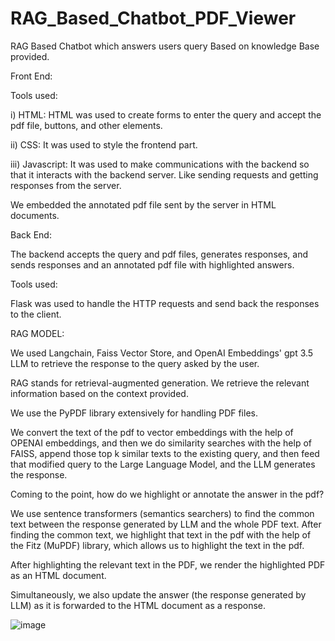 # RAG_Based_Chatbot_PDF_Viewer
RAG Based Chatbot which answers users query Based on knowledge Base provided.

Front End:

Tools used:

i) HTML: HTML was used to create forms to enter the query and accept the pdf file, buttons, and other elements.

ii) CSS: It was used to style the frontend part.

iii) Javascript: It was used to make communications with the backend so that it interacts with the backend server. Like sending requests and getting responses from the server.

We embedded the annotated pdf file sent by the server in HTML documents.

Back End:

The backend accepts the query and pdf files, generates responses, and sends responses and an annotated pdf file with highlighted answers.

Tools used: 

Flask was used to handle the HTTP requests and send back the responses to the client.

RAG MODEL:

We used Langchain, Faiss Vector Store, and OpenAI Embeddings' gpt 3.5 LLM to retrieve the response to the query asked by the user.

RAG stands for retrieval-augmented generation. We retrieve the relevant information based on the context provided.

We use the PyPDF library extensively for handling PDF files.

We convert the text of the pdf to vector embeddings with the help of OPENAI embeddings, and then we do similarity searches with the help of FAISS, append those top k similar texts to the existing query, and then feed that modified query to the Large Language Model, and the LLM generates the response.

Coming to the point, how do we highlight or annotate the answer in the pdf?


We use sentence transformers (semantics searchers) to find the common text between the response generated by LLM and the whole PDF text. After finding the common text, we highlight that text in the pdf with the help of the Fitz (MuPDF) library, which allows us to highlight the text in the pdf.

After highlighting the relevant text in the PDF, we render the highlighted PDF as an HTML document.

Simultaneously, we also update the answer (the response generated by LLM) as it is forwarded to the HTML document as a response.

![image](https://github.com/Kushal1306/RAG_Based_Chatbot_PDF_Viewer/assets/95643826/4f451ff1-31d0-4960-acae-becdea5bfb94)

